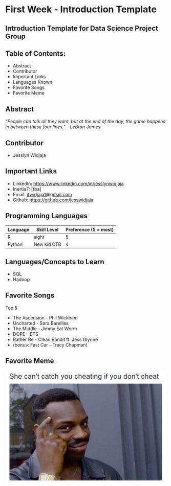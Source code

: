 # First Week - Introduction Template
## Introduction Template for Data Science Project Group

## Table of Contents:
  * Abstract
  * Contributor
  * Important Links
  * Languages Known
  * Favorite Songs
  * Favorite Meme
  
## Abstract

*"People can talk all they want, but at the end of the day, the game happens in between these four lines." - LeBron James*  

## Contributor
  * Jesslyn Widjaja
  
## Important Links
  * LinkedIn: https://www.linkedin.com/in/jesslynwidjaja
  * Inertia7: [tba]
  * Email: jtwidjaja1@gmail.com
  * Github: https://github.com/jesswidjaja

## Programming Languages
| Language | Skill Level | Preference (5 = most) |
| -------- | ----------- | --------------------- |
| R        | aight       | 5                     |
| Python   | New kid OTB | 4                     |

  
## Languages/Concepts to Learn
  * SQL
  * Hadoop 
  
## Favorite Songs
  
  Top 5
  * The Ascension - Phil Wickham
  * Uncharted - Sara Bareilles
  * The Middle - Jimmy Eat Worm
  * DOPE - BTS
  * Rather Be - Clean Bandit ft. Jess Glynne 
  * (bonus: Fast Car - Tracy Chapman)

## Favorite Meme

![alt tag](https://github.com/jesswidjaja/First-Week---Introduction-Template/blob/master/meme%204.png?raw=true)

